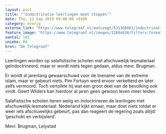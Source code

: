 ```yaml
---
layout: post
title: "’Indoctrinatie leerlingen moet stoppen’"
date: Thu, 12 Sep 2019 09:00:00 +0200
category: overig
externe_link: "https://www.telegraaf.nl/watuzegt/531368861/indoctrinatie-leerlingen-moet-stoppen"
feature_image: "https://www.telegraaf.nl/images/1200x630/filters:format(jpeg):quality(80)/cdn-kiosk-api.telegraaf.nl/683a54dc-d561-11e9-bcd0-0255c322e81b.jpg"
aantal: 101
unieke: 84
bron: "De Telegraaf"
---
```


<p class="intro">Leerlingen worden op salafistische scholen met afschuwelijk lesmateriaal geïndoctrineerd, maar er wordt niets tegen gedaan, aldus mevr. Brugman.</p> <p>Er wordt al jarenlang gewaarschuwd voor de toename van de extreme islam, maar er gebeurt niets. Pim Fortuyn werd ervoor verketterd en later zelfs vermoord. Toch vertolkte hij wat een groot deel van de bevolking ook vindt. Geert Wilders kan hierdoor al jaren geen gewoon leven meer leiden.</p><p>Salafistische scholen tieren welig en indoctrineren de leerlingen met afschuwelijk lesmateriaal. Nederland kijkt ernaar, maar doet niets totdat er weer iets afschuwelijks gebeurt, pas dan reageert de regering zoals altijd: ’geschokt en verbijsterd’.</p><p>Mevr. Brugman, Lelystad</p>
